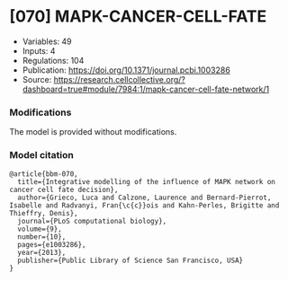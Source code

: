 # \[070\] MAPK-CANCER-CELL-FATE

 - Variables: 49
 - Inputs: 4
 - Regulations: 104
 - Publication: https://doi.org/10.1371/journal.pcbi.1003286
 - Source: https://research.cellcollective.org/?dashboard=true#module/7984:1/mapk-cancer-cell-fate-network/1


### Modifications

The model is provided without modifications.

### Model citation

```
@article{bbm-070,
  title={Integrative modelling of the influence of MAPK network on cancer cell fate decision},
  author={Grieco, Luca and Calzone, Laurence and Bernard-Pierrot, Isabelle and Radvanyi, Fran{\c{c}}ois and Kahn-Perles, Brigitte and Thieffry, Denis},
  journal={PLoS computational biology},
  volume={9},
  number={10},
  pages={e1003286},
  year={2013},
  publisher={Public Library of Science San Francisco, USA}
}

```

